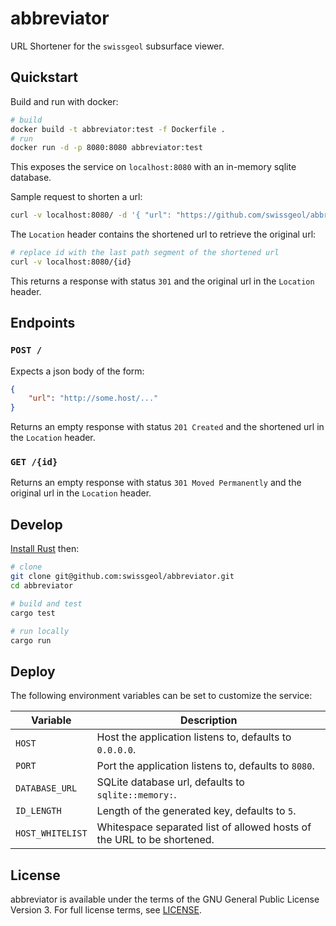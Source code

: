 # abbreviator

URL Shortener for the `swissgeol` subsurface viewer.

## Quickstart

Build and run with docker:

```bash
# build
docker build -t abbreviator:test -f Dockerfile .
# run
docker run -d -p 8080:8080 abbreviator:test
```

This exposes the service on `localhost:8080` with an in-memory sqlite database.


Sample request to shorten a url:

```bash
curl -v localhost:8080/ -d '{ "url": "https://github.com/swissgeol/abbreviator.git" }'
```

The `Location` header contains the shortened url to retrieve the original url:

```bash
# replace id with the last path segment of the shortened url
curl -v localhost:8080/{id}
```

This returns a response with status `301` and the original url in the `Location` header.

## Endpoints

### `POST /`

Expects a json body of the form:

```json
{
    "url": "http://some.host/..."
}
```

Returns an empty response with status `201 Created` and the shortened url in the `Location` header.

### `GET /{id}`

Returns an empty response with status `301 Moved Permanently` and the original url in the `Location` header.

## Develop

[Install Rust](https://www.rust-lang.org/tools/install) then:

```bash
# clone
git clone git@github.com:swissgeol/abbreviator.git
cd abbreviator

# build and test
cargo test

# run locally
cargo run
```

## Deploy

The following environment variables can be set to customize the service:

| Variable         | Description                                                |
| ---------------- | ---------------------------------------------------------- |
| `HOST`           | Host the application listens to, defaults to `0.0.0.0`.    |
| `PORT`           | Port the application listens to, defaults to `8080`.       |
| `DATABASE_URL`   | SQLite database url, defaults to `sqlite::memory:`.        |
| `ID_LENGTH`      | Length of the generated key, defaults to `5`.              |
| `HOST_WHITELIST` | Whitespace separated list of allowed hosts of the URL to be shortened. |

## License

abbreviator is available under the terms of the GNU General Public License Version 3. For full license terms, see [LICENSE](./LICENSE).
